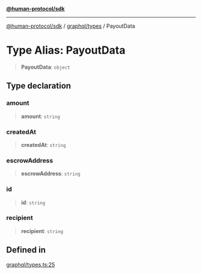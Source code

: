 [**@human-protocol/sdk**](../../../README.md)

***

[@human-protocol/sdk](../../../modules.md) / [graphql/types](../README.md) / PayoutData

# Type Alias: PayoutData

> **PayoutData**: `object`

## Type declaration

### amount

> **amount**: `string`

### createdAt

> **createdAt**: `string`

### escrowAddress

> **escrowAddress**: `string`

### id

> **id**: `string`

### recipient

> **recipient**: `string`

## Defined in

[graphql/types.ts:25](https://github.com/humanprotocol/human-protocol/blob/90708c31f10beb8c39c0abd078b41cb6cae38b08/packages/sdk/typescript/human-protocol-sdk/src/graphql/types.ts#L25)
